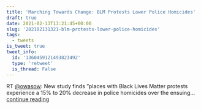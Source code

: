 ```yaml
---
title: 'Marching Towards Change: BLM Protests Lower Police Homicides'
draft: true
date: 2021-02-13T13:21:45+00:00
slug: '202102131321-blm-protests-lower-police-homicides'
tags:
  - tweets
is_tweet: true
tweet_info:
  id: '1360459121493823492'
  type: 'retweet'
  is_thread: False
---
```




RT [@owasow](https://x.com/owasow): New study finds ”places with Black Lives Matter protests experience a 15% to 20% decrease in police homicides over the ensuing… [continue reading](https://x.com/sytelus/status/1360459121493823492)
